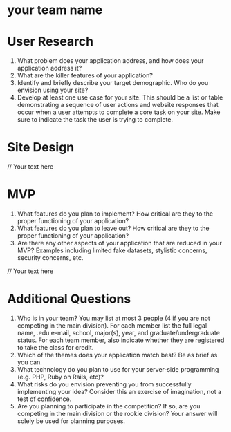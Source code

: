 your team name
==============

# User Research

1. What problem does your application address, and how does your application address it?
2. What are the killer features of your application?
3. Identify and briefly describe your target demographic. Who do you envision using your site?
4. Develop at least one use case for your site. This should be a list or table demonstrating a sequence of user actions and website responses that occur when a user attempts to complete a core task on your site. Make sure to indicate the task the user is trying to complete.

# Site Design

// Your text here

# MVP

1. What features do you plan to implement? How critical are they to the proper functioning of your application?
2. What features do you plan to leave out? How critical are they to the proper functioning of your application?
3. Are there any other aspects of your application that are reduced in your MVP? Examples including limited fake datasets, stylistic concerns, security concerns, etc.

// Your text here

# Additional Questions

1. Who is in your team? You may list at most 3 people (4 if you are not competing in the main division). For each member list the full legal name, .edu e-mail, school, major(s), year, and graduate/undergraduate status. For each team member, also indicate whether they are registered to take the class for credit.
2. Which of the themes does your application match best? Be as brief as you can.
3. What technology do you plan to use for your server-side programming (e.g. PHP, Ruby on Rails, etc)?
4. What risks do you envision preventing you from successfully implementing your idea? Consider this an exercise of imagination, not a test of confidence.
5. Are you planning to participate in the competition? If so, are you competing in the main division or the rookie division? Your answer will solely be used for planning purposes.
